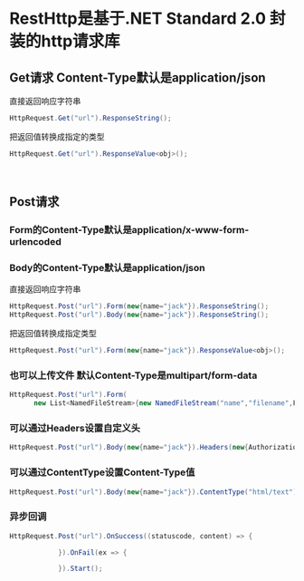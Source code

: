 # RestHttp是基于.NET Standard 2.0 封装的http请求库

## Get请求 Content-Type默认是application/json

直接返回响应字符串
```csharp
HttpRequest.Get("url").ResponseString();
```

把返回值转换成指定的类型
```csharp
HttpRequest.Get("url").ResponseValue<obj>();
```
  
## Post请求 
### Form的Content-Type默认是application/x-www-form-urlencoded
### Body的Content-Type默认是application/json

直接返回响应字符串
```csharp
HttpRequest.Post("url").Form(new{name="jack"}).ResponseString();
HttpRequest.Post("url").Body(new{name="jack"}).ResponseString();
```
把返回值转换成指定类型
```csharp
HttpRequest.Post("url").Form(new{name="jack"}).ResponseValue<obj>();
```
### 也可以上传文件 默认Content-Type是multipart/form-data
```csharp
HttpRequest.Post("url").Form(
      new List<NamedFileStream>{new NamedFileStream("name","filename",FileStream)}, new{name="jack"}).ResponseValue<string>();
```

### 可以通过Headers设置自定义头
```csharp
HttpRequest.Post("url").Body(new{name="jack"}).Headers(new{Authorization = "Bearar token"}).ResponseString();
```

### 可以通过ContentType设置Content-Type值
```csharp
HttpRequest.Post("url").Body(new{name="jack"}).ContentType("html/text").ResponseString();
```

### 异步回调
```csharp
HttpRequest.Post("url").OnSuccess((statuscode, content) => {

			}).OnFail(ex => {

			}).Start();
```

